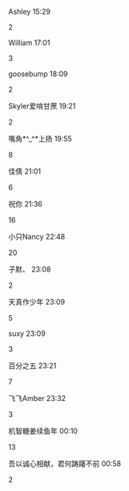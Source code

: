 Ashley  15:29

2


William  17:01

3


goosebump  18:09


2


Skyler爱啃甘蔗  19:21


2


嘴角*^_^*上扬  19:55


8


佳倩  21:01


6


祝你  21:36


16


小只Nancy  22:48


20


子默、  23:08


2


天真作少年  23:09


5


suxy  23:09


3


百分之五  23:21


7


飞飞Amber  23:32

3

机智糖姜续鱼年  00:10


13


吾以诚心相献，君何踌躇不前  00:58


2